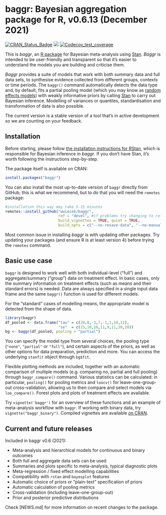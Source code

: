 
# baggr: Bayesian aggregation package for R, v0.6.13 (December 2021)

<!-- badges: start -->

[![CRAN\_Status\_Badge](http://www.r-pkg.org/badges/version-last-release/baggr?color=green)](http://cran.r-project.org/package=baggr)
[![](https://cranlogs.r-pkg.org/badges/baggr)](https://cran.rstudio.com/web/packages/baggr/index.html)
[![Codecov\_test\_coverage](https://codecov.io/gh/wwiecek/baggr/branch/master/graph/badge.svg)](https://app.codecov.io/gh/wwiecek/baggr?branch=master)
<!-- badges: end -->

This is *baggr*, an [R package](https://www.r-project.org/) for Bayesian
meta-analysis using [Stan](https://mc-stan.org/). *Baggr* is intended to
be user-friendly and transparent so that it’s easier to understand the
models you are building and criticise them.

*Baggr* provides a suite of models that work with both summary data and
full data sets, to synthesise evidence collected from different groups,
contexts or time periods. The `baggr()` command automatically detects
the data type and, by default, fits a partial pooling model (which you
may know as [random effects
models](https://stats.stackexchange.com/questions/4700/what-is-the-difference-between-fixed-effect-random-effect-and-mixed-effect-mode))
with weakly informative priors by calling [Stan](https://mc-stan.org/)
to carry out Bayesian inference. Modelling of variances or quantiles,
standardisation and transformation of data is also possible.

The current version is a stable version of a tool that’s in active
development so we are counting on your feedback.

## Installation

Before starting, please follow [the installation instructions for
RStan](https://github.com/stan-dev/rstan/wiki/RStan-Getting-Started),
which is responsible for Bayesian inference in *baggr*. If you don’t
have Stan, it’s worth following the instructions step-by-step.

The package itself is available on CRAN:

``` r
install.packages("baggr")
```

You can also install the most up-to-date version of `baggr` directly
from GitHub; this is what we recommend, but to do that you will need the
`remotes` package:

``` r
#installation this way may take 5-15 minutes
remotes::install_github("wwiecek/baggr", 
                        ref = "devel", #if problems try changing to ref = "master"
                        build_vignettes = TRUE, quiet = TRUE,
                        build_opts = c("--no-resave-data", "--no-manual"))
```

Most common issue in installing *baggr* is with updating other packages.
Try updating your packages (and ensure R is at least version 4) before
trying the `remotes` command.

## Basic use case

`baggr` is designed to work well with both individual-level (“full”) and
aggregate/summary (“group”) data on treatment effect. In basic cases,
only the summary information on treatment effects (such as means and
their standard errors) is needed. Data are always specified in a single
input data frame and the same `baggr()` function is used for different
models.

For the “standard” cases of modelling means, the appropriate model is
detected from the shape of data.

``` r
library(baggr)
df_pooled <- data.frame("tau" = c(28,8,-3,7,-1,1,18,12),
                        "se"  = c(15,10,16,11,9,11,10,18))
bg <- baggr(df_pooled, pooling = "partial")
```

You can specify the model type from several choices, the pooling type
(`"none"`, `"partial"` or `"full"`), and certain aspects of the priors,
as well as other options for data preparation, prediction and more. You
can access the underlying `stanfit` object through `bg$fit`.

Flexible plotting methods are included, together with an automatic
comparison of multiple models (e.g. comparing no, partial and full
pooling) through `baggr_compare()` command. Various statistics can be
calculated: in particular, `pooling()` for pooling metrics and `loocv()`
for leave-one-group-out cross-validation, allowing us to then compare
and select models via `loo_compare()`. Forest plots and plots of
treatment effects are available.

Try `vignette('baggr')` for an overview of these functions and an
example of meta-analysis workflow with `baggr`. If working with binary
data, try `vignette("baggr_binary")`. Compiled vignettes are available
[on CRAN](https://cran.r-project.org/web/packages/baggr/index.html).

## Current and future releases

Included in baggr v0.6 (2021):

  - Meta-analysis and hierarchical models for continuous and binary
    outcomes
  - Both full and aggregate data sets can be used
  - Summaries and plots specific to meta-analysis, typical diagnostic
    plots
  - Meta-regression / fixed effect modelling capabilities
  - Compatibility with `rstan` and `bayesplot` features
  - Automatic choice of priors or “plain-text” specification of priors
  - Automatic calculation of pooling metrics
  - Cross-validation (including leave-one-group-out)
  - Prior and posterior predictive distributions

Check \[NEWS.md\] for more information on recent changes to the package.
